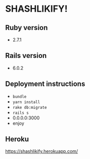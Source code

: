 # SHASHLIKIFY!

## Ruby version

- 2.7.1

## Rails version

- 6.0.2

## Deployment instructions

- `bundle`
- `yarn install`
- `rake db:migrate`
- `rails s`
- 0.0.0.0:3000
- enjoy

## Heroku 

https://shashlikify.herokuapp.com/
